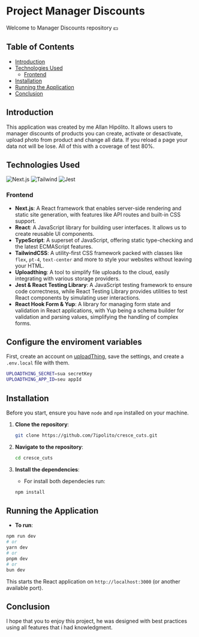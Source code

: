 
# Project Manager Discounts
Welcome to Manager Discounts repository 💵

## Table of Contents

- [Introduction](#introduction)
- [Technologies Used](#technologies-used)
  - [Frontend](#frontend)
- [Installation](#installation)
- [Running the Application](#running-the-application)
- [Conclusion](#conclusion)
  
## Introduction

This application was created by me Allan Hipólito. It allows users to manager discounts of products you can create, activate or desactivate, upload photo from product and change all data. If you reload a page your data not  will be lose. All of this with a coverage of test 80%.
## Technologies Used
![Next.js](https://img.shields.io/badge/next.js-000000?style=for-the-badge&logo=nextdotjs&logoColor=white)
![Tailwind](https://img.shields.io/badge/tailwindcss-%2338B2AC.svg?style=for-the-badge&logo=tailwind-css&logoColor=white)
![Jest](https://img.shields.io/badge/Jest-323330?style=for-the-badge&logo=Jest&logoColor=white)

### Frontend
- **Next.js**: A React framework that enables server-side rendering and static site generation, with features like API routes and built-in CSS support.
- **React**: A JavaScript library for building user interfaces. It allows us to create reusable UI components.
- **TypeScript**: A superset of JavaScript, offering static type-checking and the latest ECMAScript features.
- **TailwindCSS**: A utility-first CSS framework packed with classes like `flex`, `pt-4`, `text-center` and more to style your websites without leaving your HTML.
- **Uploadthing**: A tool to simplify file uploads to the cloud, easily integrating with various storage providers.
- **Jest & React Testing Library**: A JavaScript testing framework to ensure code correctness, while React Testing Library provides utilities to test React components by simulating user interactions.
- **React Hook Form & Yup**: A library for managing form state and validation in React applications, with Yup being a schema builder for validation and parsing values, simplifying the handling of complex forms.

## Configure the enviroment variables
First, create an account on [uploadThing](https://uploadthing.com/), save the settings, and create a `.env.local` file with them.

```bash
UPLOADTHING_SECRET=sua secretKey
UPLOADTHING_APP_ID=seu appId
```

## Installation


Before you start, ensure you have `node` and `npm` installed on your machine. 

1. **Clone the repository**:
   
   ```bash
   git clone https://github.com/7ipolito/cresce_cuts.git
   ```

2. **Navigate to the repository**:

   ```bash
   cd cresce_cuts
   ```

3. **Install the dependencies**:

   - For install both dependecies run:
   
   ```bash
   npm install
   ```

## Running the Application
- **To run**:

 ```bash
npm run dev
# or
yarn dev
# or
pnpm dev
# or
bun dev
```

This starts the React application on `http://localhost:3000` (or another available port).


## Conclusion

I hope that you to enjoy this project, he was designed with best practices using all features that i had knowledgment.
